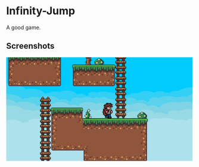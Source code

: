# Infinity-Jump
 A good game.

## Screenshots
<a href="Img/Screenshots">
 <img src="Img/Screenshots/Screenshot_3.png" width="500" height="auto"/>
</a>
